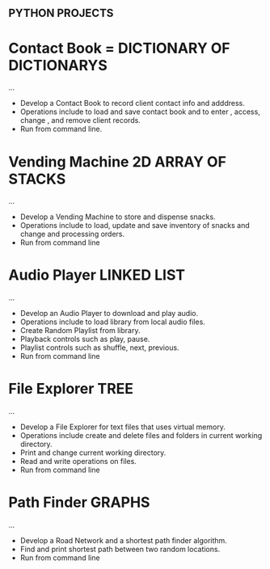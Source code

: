 ## PYTHON PROJECTS

# Contact Book = DICTIONARY OF DICTIONARYS
...
* Develop a Contact Book to record client contact info and adddress.
* Operations include to load and save contact book and to enter , access, change , and remove client records.
* Run from command line. 

# Vending Machine 2D ARRAY OF STACKS
...
* Develop a Vending Machine to store and dispense snacks.
* Operations include to load, update and save inventory of snacks and change and processing orders. 
* Run from command line

# Audio Player LINKED LIST
...
* Develop an Audio Player to download and play audio.
* Operations include to load library from local audio files.
* Create Random Playlist from library.
* Playback controls such as play, pause.
* Playlist controls such as shuffle, next, previous.  
* Run from command line

# File Explorer TREE
...
* Develop a File Explorer for text files that uses virtual memory.
* Operations include create and delete files and folders in current working directory.
* Print and change current working directory.
* Read and write operations on files.
* Run from command line

# Path Finder GRAPHS
...
* Develop a Road Network and a shortest path finder algorithm.
* Find and print shortest path between two random locations.
* Run from command line
